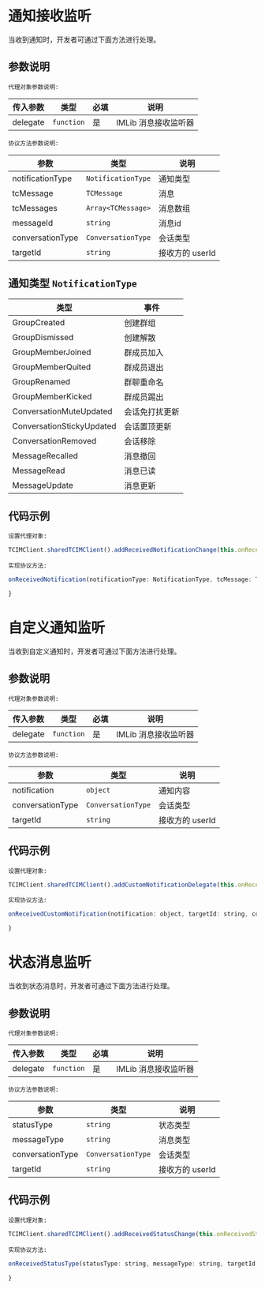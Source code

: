 # 通知接收监听

当收到通知时，开发者可通过下面方法进行处理。

## 参数说明

`代理对象参数说明:`

| 传入参数 | 类型 | 必填 | 说明 |
| - | - | - | - |
| delegate | `function` | 是 | IMLib 消息接收监听器 |

`协议方法参数说明:`

| 参数 | 类型 | 说明 |
| - | - | - |
| notificationType | `NotificationType` | 通知类型 |
| tcMessage | `TCMessage` | 消息 |
| tcMessages | `Array<TCMessage>` | 消息数组 |
| messageId | `string` | 消息id |
| conversationType | `ConversationType` | 会话类型 |
| targetId | `string` | 接收方的 userId |

## 通知类型 `NotificationType`

| 类型 | 事件 |
| - | - |
| GroupCreated | 创建群组 |
| GroupDismissed | 创建解散 |
| GroupMemberJoined | 群成员加入 |
| GroupMemberQuited | 群成员退出 |
| GroupRenamed | 群聊重命名 |
| GroupMemberKicked | 群成员踢出 |
| ConversationMuteUpdated | 会话免打扰更新 |
| ConversationStickyUpdated | 会话置顶更新 |
| ConversationRemoved | 会话移除 |
| MessageRecalled | 消息撤回 |
| MessageRead | 消息已读 |
| MessageUpdate | 消息更新 |

## 代码示例

`设置代理对象:`

```js
TCIMClient.sharedTCIMClient().addReceivedNotificationChange(this.onReceivedNotification)
```

`实现协议方法:`

```js
onReceivedNotification(notificationType: NotificationType, tcMessage: TCMessage | null, tcMessages: TCMessage[] | null, messageId: string | null, targetId: string, conversationType: ConversationType) {

}
```

# 自定义通知监听

当收到自定义通知时，开发者可通过下面方法进行处理。

## 参数说明

`代理对象参数说明:`

| 传入参数 | 类型 | 必填 | 说明 |
| - | - | - | - |
| delegate | `function` | 是 | IMLib 消息接收监听器 |

`协议方法参数说明:`

| 参数 | 类型 | 说明 |
| - | - | - |
| notification | `object` | 通知内容 |
| conversationType | `ConversationType` | 会话类型 |
| targetId | `string` | 接收方的 userId |

## 代码示例

`设置代理对象:`

```js
TCIMClient.sharedTCIMClient().addCustomNotificationDelegate(this.onReceivedCustomNotification)
```

`实现协议方法:`

```js
onReceivedCustomNotification(notification: object, targetId: string, conversationType: ConversationType) {

}
```

# 状态消息监听

当收到状态消息时，开发者可通过下面方法进行处理。

## 参数说明

`代理对象参数说明:`

| 传入参数 | 类型 | 必填 | 说明 |
| - | - | - | - |
| delegate | `function` | 是 | IMLib 消息接收监听器 |

`协议方法参数说明:`

| 参数 | 类型 | 说明 |
| - | - | - |
| statusType | `string` | 状态类型 |
| messageType | `string` | 消息类型 |
| conversationType | `ConversationType` | 会话类型 |
| targetId | `string` | 接收方的 userId |

## 代码示例

`设置代理对象:`

```js
TCIMClient.sharedTCIMClient().addReceivedStatusChange(this.onReceivedStatusType)
```

`实现协议方法:`

```js
onReceivedStatusType(statusType: string, messageType: string, targetId: string, conversationType: ConversationType) {
		
}
```